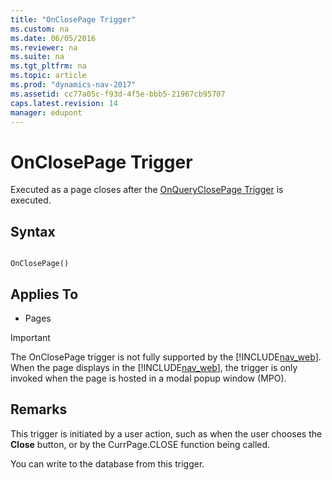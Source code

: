 ```yaml
---
title: "OnClosePage Trigger"
ms.custom: na
ms.date: 06/05/2016
ms.reviewer: na
ms.suite: na
ms.tgt_pltfrm: na
ms.topic: article
ms.prod: "dynamics-nav-2017"
ms.assetid: cc77a05c-f93d-4f5e-bbb5-21967cb95707
caps.latest.revision: 14
manager: edupont
---
```

# OnClosePage Trigger
Executed as a page closes after the [OnQueryClosePage Trigger](OnQueryClosePage-Trigger.md) is executed.  
  
## Syntax  
  
```  
  
OnClosePage()  
```  
  
## Applies To  
  
-   Pages  
  
> [!IMPORTANT]  
>  The OnClosePage trigger is not fully supported by the [!INCLUDE[nav_web](includes/nav_web_md.md)]. When the page displays in the [!INCLUDE[nav_web](includes/nav_web_md.md)], the trigger is only invoked when the page is hosted in a modal popup window \(MPO\).  
  
## Remarks  
 This trigger is initiated by a user action, such as when the user chooses the **Close** button, or by the CurrPage.CLOSE function being called.  
  
 You can write to the database from this trigger.